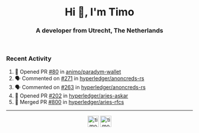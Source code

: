 <h1 align="center">Hi 👋, I'm Timo</h1>
<h3 align="center">A developer from Utrecht, The Netherlands</h3>
<br/>
<!-- https://github.com/rahuldkjain/github-profile-readme-generator --!>

<!--  <p align="left"><img src="https://github-readme-stats.vercel.app/api?username=timoglastra&show_icons=true&count_private=true&" alt="timoglastra" /></p> --!>

<!--
Github language stats
<p align="left"><img src="https://github-readme-stats.vercel.app/api/top-langs/?username=timoglastra&layout=compact" alt="timoglastra" /><p>
-->

<!-- Codestats language stats -->
<!-- <p align="left"><img src="https://codestats-readme.vercel.app/api/top-langs/?username=timoglastra&layout=compact&language_count=12" alt="timoglastra" /><p>    --!>
  
<h3>Recent Activity</h3>

<!--START_SECTION:activity-->
1. 💪 Opened PR [#80](https://github.com/animo/paradym-wallet/pull/80) in [animo/paradym-wallet](https://github.com/animo/paradym-wallet)
2. 🗣 Commented on [#271](https://github.com/hyperledger/anoncreds-rs/pull/271#issuecomment-1810334254) in [hyperledger/anoncreds-rs](https://github.com/hyperledger/anoncreds-rs)
3. 🗣 Commented on [#263](https://github.com/hyperledger/anoncreds-rs/issues/263#issuecomment-1807603326) in [hyperledger/anoncreds-rs](https://github.com/hyperledger/anoncreds-rs)
4. 💪 Opened PR [#202](https://github.com/hyperledger/aries-askar/pull/202) in [hyperledger/aries-askar](https://github.com/hyperledger/aries-askar)
5. 🎉 Merged PR [#800](https://github.com/hyperledger/aries-rfcs/pull/800) in [hyperledger/aries-rfcs](https://github.com/hyperledger/aries-rfcs)
<!--END_SECTION:activity-->

---

<p align="center">
<a href="https://twitter.com/timoglastra" target="blank"><img align="center" src="https://cdn.jsdelivr.net/npm/simple-icons@3.0.1/icons/twitter.svg" alt="timoglastra" height="30" width="30" /></a>
<a href="https://linkedin.com/in/timoglastra" target="blank"><img align="center" src="https://cdn.jsdelivr.net/npm/simple-icons@3.0.1/icons/linkedin.svg" alt="timoglastra" height="30" width="30" /></a>
</p>



